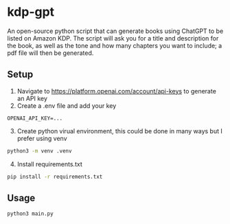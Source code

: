 # kdp-gpt
An open-source python script that can generate books using ChatGPT to be listed on Amazon KDP. The script will ask you for a title and description for the book, as well as the tone and how many chapters you want to include; a pdf file will then be generated.

## Setup
1. Navigate to https://platform.openai.com/account/api-keys to generate an API key
2. Create a .env file and add your key
```
OPENAI_API_KEY=...
```
3. Create python virual environment, this could be done in many ways but I prefer using venv
```bash
python3 -m venv .venv
```
4. Install requirements.txt
```bash
pip install -r requirements.txt
```

## Usage
```bash
python3 main.py
```
